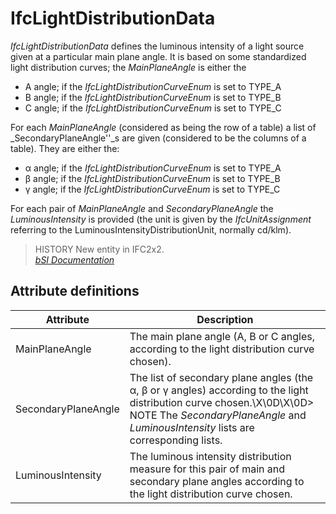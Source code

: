 IfcLightDistributionData
========================
_IfcLightDistributionData_ defines the luminous intensity of a light source
given at a particular main plane angle. It is based on some standardized light
distribution curves; the _MainPlaneAngle_ is either the  
  
* A angle; if the _IfcLightDistributionCurveEnum_ is set to TYPE_A  
* B angle; if the _IfcLightDistributionCurveEnum_ is set to TYPE_B  
* C angle; if the _IfcLightDistributionCurveEnum_ is set to TYPE_C  
  
For each _MainPlaneAngle_ (considered as being the row of a table) a list of
_SecondaryPlaneAngle''_s are given (considered to be the columns of a table).
They are either the:  
  
* α angle; if the _IfcLightDistributionCurveEnum_ is set to TYPE_A  
* β angle; if the _IfcLightDistributionCurveEnum_ is set to TYPE_B  
* γ angle; if the _IfcLightDistributionCurveEnum_ is set to TYPE_C  
  
For each pair of _MainPlaneAngle_ and _SecondaryPlaneAngle_ the
_LuminousIntensity_ is provided (the unit is given by the _IfcUnitAssignment_
referring to the LuminousIntensityDistributionUnit, normally cd/klm).  
  
> HISTORY  New entity in IFC2x2.  
[ _bSI
Documentation_](https://standards.buildingsmart.org/IFC/DEV/IFC4_2/FINAL/HTML/schema/ifcpresentationorganizationresource/lexical/ifclightdistributiondata.htm)


Attribute definitions
---------------------
| Attribute           | Description                                                                                                                                                                                                   |
|---------------------|---------------------------------------------------------------------------------------------------------------------------------------------------------------------------------------------------------------|
| MainPlaneAngle      | The main plane angle (A, B or C angles, according to the light distribution curve chosen).                                                                                                                    |
| SecondaryPlaneAngle | The list of secondary plane angles (the α, β or γ angles) according to the light distribution curve chosen.\X\0D\X\0D> NOTE  The _SecondaryPlaneAngle_ and _LuminousIntensity_ lists are corresponding lists. |
| LuminousIntensity   | The luminous intensity distribution measure for this pair of main and secondary plane angles according to the light distribution curve chosen.                                                                |

